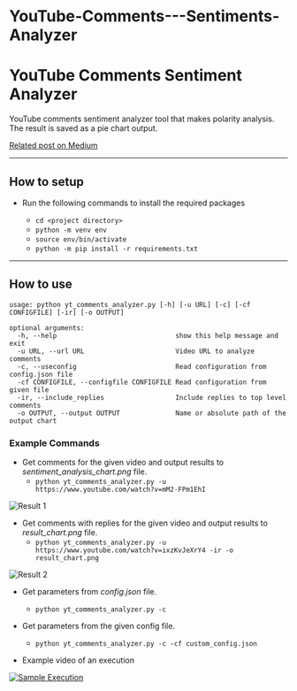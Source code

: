 # YouTube-Comments---Sentiments-Analyzer

YouTube Comments Sentiment Analyzer
===================================

YouTube comments sentiment analyzer tool that makes polarity analysis.
The result is saved as a pie chart output.

[Related post on Medium](https://python.plainenglish.io/how-to-create-a-youtube-comments-sentiment-analyzer-with-python-a70af502a4fc)

---

## How to setup

* Run the following commands to install the required packages

    * `cd <project directory>`
    * `python -m venv env`
    * `source env/bin/activate`
    * `python -m pip install -r requirements.txt`

---

## How to use

```
usage: python yt_comments_analyzer.py [-h] [-u URL] [-c] [-cf CONFIGFILE] [-ir] [-o OUTPUT]

optional arguments:
  -h, --help                              show this help message and exit
  -u URL, --url URL                       Video URL to analyze comments
  -c, --useconfig                         Read configuration from config.json file
  -cf CONFIGFILE, --configfile CONFIGFILE Read configuration from given file
  -ir, --include_replies                  Include replies to top level comments
  -o OUTPUT, --output OUTPUT              Name or absolute path of the output chart
```

### Example Commands

* Get comments for the given video and output results to *sentiment_analysis_chart.png* file.
    * `python yt_comments_analyzer.py -u https://www.youtube.com/watch?v=mM2-FPm1EhI`

![Result 1](images/sentiment_analysis_chart_2.png)

* Get comments with replies for the given video and output results to *result_chart.png* file.
    * `python yt_comments_analyzer.py -u https://www.youtube.com/watch?v=ixzKvJeXrY4 -ir -o result_chart.png`

![Result 2](images/sentiment_analysis_chart_4.png)

* Get parameters from *config.json* file.
    * `python yt_comments_analyzer.py -c`

* Get parameters from the given config file.
    * `python yt_comments_analyzer.py -c -cf custom_config.json`

* Example video of an execution

[![Sample Execution](images/sentiment_analysis_chart_1.png)](https://www.youtube.com/watch?v=4BnxaXusG-g "YouTube Comments Sentiment Analyzer")
